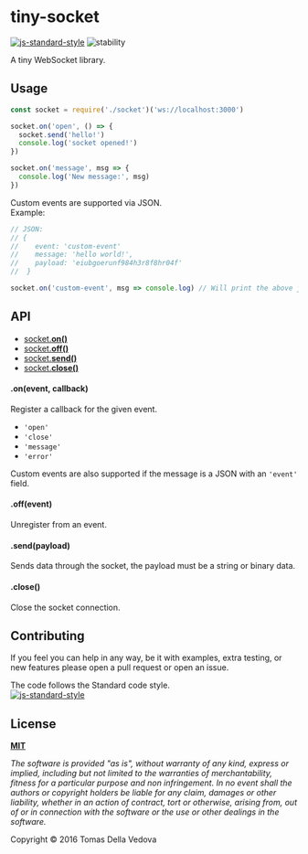 # tiny-socket
[![js-standard-style](https://img.shields.io/badge/code%20style-standard-brightgreen.svg?style=flat)](http://standardjs.com/)  ![stability](https://img.shields.io/badge/stability-experimental-orange.svg)

A tiny WebSocket library.

## Usage
```js
const socket = require('./socket')('ws://localhost:3000')

socket.on('open', () => {
  socket.send('hello!')
  console.log('socket opened!')
})

socket.on('message', msg => {
  console.log('New message:', msg)
})
```

Custom events are supported via JSON.  
Example:
```js
// JSON:
// {
//    event: 'custom-event'
//    message: 'hello world!',
//    payload: 'eiubgoerunf984h3r8f8hr04f'
//  }

socket.on('custom-event', msg => console.log) // Will print the above json object
```

## API
- <a href="#on">socket.**on()**</a>
- <a href="#off">socket.**off()**</a>
- <a href="#send">socket.**send()**</a>
- <a href="#close">socket.**close()**</a>

<a name="on"></a>
#### **.on(event, callback)**
Register a callback for the given event.
- `'open'`
- `'close'`
- `'message'`
- `'error'`

Custom events are also supported if the message is a JSON with an `'event'` field.

<a name="off"></a>
#### **.off(event)**
Unregister from an event.

<a name="send"></a>
#### **.send(payload)**
Sends data through the socket, the payload must be a string or binary data.

<a name="close"></a>
#### **.close()**
Close the socket connection.

## Contributing
If you feel you can help in any way, be it with examples, extra testing, or new features please open a pull request or open an issue.

The code follows the Standard code style.  
[![js-standard-style](https://cdn.rawgit.com/feross/standard/master/badge.svg)](https://github.com/feross/standard)

## License
**[MIT](https://github.com/delvedor/tiny-socket/blob/master/LICENSE)**

*The software is provided "as is", without warranty of any kind, express or implied, including but not limited to the warranties of merchantability, fitness for a particular purpose and non infringement. In no event shall the authors or copyright holders be liable for any claim, damages or other liability, whether in an action of contract, tort or otherwise, arising from, out of or in connection with the software or the use or other dealings in the software.*

Copyright © 2016 Tomas Della Vedova
